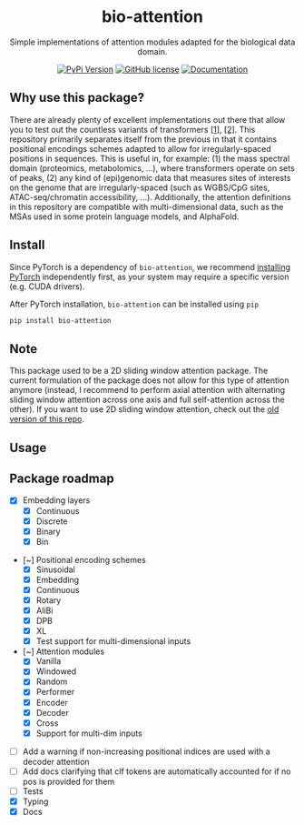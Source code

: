 <div align="center">
<h1>bio-attention</h1>

Simple implementations of attention modules adapted for the biological data domain.

[![PyPi Version](https://img.shields.io/pypi/v/bio-attention.svg)](https://pypi.python.org/pypi/bio-attention/)
[![GitHub license](https://img.shields.io/github/license/gdewael/bio-attention)](https://github.com/gdewael/bio-attention/blob/main/LICENSE)
[![Documentation](https://readthedocs.org/projects/bio-attention/badge/?version=latest&style=flat-default)](https://bio-attention.readthedocs.io/en/latest/index.html)

</div>

## Why use this package?

There are already plenty of excellent implementations out there that allow you to test out the countless variants of transformers [[1]](https://github.com/facebookresearch/xformers), [[2]](https://github.com/lucidrains/x-transformers).
This repository primarily separates itself from the previous in that it contains positional encodings schemes adapted to allow for irregularly-spaced positions in sequences.
This is useful in, for example: (1) the mass spectral domain (proteomics, metabolomics, ...), where transformers operate on sets of peaks, (2) any kind of (epi)genomic data that measures sites of interests on the genome that are irregularly-spaced (such as WGBS/CpG sites, ATAC-seq/chromatin accessibility, ...).
Additionally, the attention definitions in this repository are compatible with multi-dimensional data, such as the MSAs used in some protein language models, and AlphaFold.

## Install
Since PyTorch is a dependency of `bio-attention`, we recommend [installing PyTorch](https://pytorch.org/get-started/locally/) independently first, as your system may require a specific version (e.g. CUDA drivers).

After PyTorch installation, `bio-attention` can be installed using `pip`
```bash
pip install bio-attention
```

## Note

This package used to be a 2D sliding window attention package. The current formulation of the package does not allow for this type of attention anymore (instead, I recommend to perform axial attention with alternating sliding window attention across one axis and full self-attention across the other). If you want to use 2D sliding window attention, check out the [old version of this repo](https://github.com/gdewael/bio-attention/tree/ac3cb87906a2ff7adf9de393a5d2bbd3bf11eef3).

## Usage

## Package roadmap

- [x] Embedding layers
  - [x] Continuous
  - [x] Discrete
  - [x] Binary
  - [x] Bin
- [~] Positional encoding schemes
  - [x] Sinusoidal
  - [x] Embedding
  - [x] Continuous
  - [x] Rotary
  - [x] AliBi
  - [x] DPB
  - [x] XL
  - [x] Test support for multi-dimensional inputs
- [~] Attention modules
  - [x] Vanilla
  - [x] Windowed
  - [x] Random
  - [x] Performer
  - [x] Encoder
  - [x] Decoder
  - [x] Cross
  - [x] Support for multi-dim inputs
- [ ] Add a warning if non-increasing positional indices are used with a decoder attention
- [ ] Add docs clarifying that clf tokens are automatically accounted for if no pos is provided for them
- [ ] Tests
- [x] Typing
- [x] Docs
